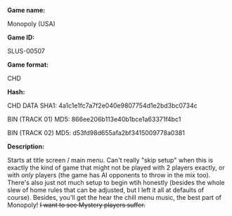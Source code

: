 ﻿**Game name:**

Monopoly (USA)

**Game ID:**

SLUS-00507

**Game format:**

CHD

**Hash:**

CHD DATA SHA1: 4a1c1e1fc7a7f2e040e9807754d1e2bd3bc0734c

BIN (TRACK 01) MD5: 866ee206b113e40b1bce1a63371f4bc1

BIN (TRACK 02) MD5: d53fd98d655afa2bf3415009778a0381

**Description:**

Starts at title screen / main menu. Can't really "skip setup" when this is exactly the kind of game that might not be played with 2 players exactly, or with *only* players (the game has AI opponents to throw in the mix too). There's also just not much setup to begin wtih honestly (besides the whole slew of home rules that can be adjusted, but I left it all at defaults of course). Besides, you'll get the hear the chill menu music, the best part of Monopoly! ~~I want to see Mystery players suffer.~~